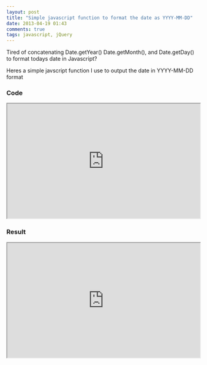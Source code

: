 ```yaml
---
layout: post
title: "Simple javascript function to format the date as YYYY-MM-DD"
date: 2013-04-19 01:43
comments: true
tags: javascript, jQuery
---
```


Tired of concatenating Date.getYear() Date.getMonth(), and Date.getDay() to format todays date in Javascript?

Heres a simple javscript function I use to output the date in YYYY-MM-DD format

### Code

<iframe
  style="width: 100%; height: 300px"
  src="http://jsfiddle.net/EVF6f/embedded/js,html/light/#JavaScript" >
</iframe>

### Result

<iframe
  style="width: 100%; height: 300px"
   src="http://jsfiddle.net/EVF6f/embedded/result/light/#Result" >
</iframe>

